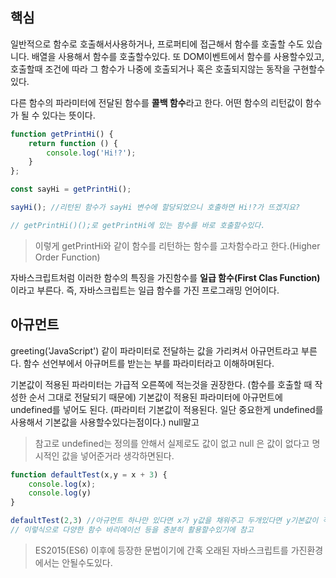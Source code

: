 ## 핵심
일반적으로 함수로 호출해서사용하거나, 프로퍼티에 접근해서 함수를 호출할 수도 있습니다.
배열을 사용해서 함수를 호출할수있다. 또 DOM이벤트에서 함수를 사용할수있고, 호출할때 조건에 따라 그 함수가 나중에 호출되거나 혹은 호출되지않는 동작을 구현할수있다.

다른 함수의 파라미터에 전달된 함수를 **콜백 함수**라고 한다.
어떤 함수의 리턴값이 함수가 될 수 있다는 뜻이다.
```js
function getPrintHi() {
	return function () {
		console.log('Hi!?');
	}
};

const sayHi = getPrintHi();

sayHi(); //리턴된 함수가 sayHi 변수에 할당되었으니 호출하면 Hi!?가 뜨겠지요?

// getPrintHi()();로 getPrintHi에 있는 함수를 바로 호출할수있다.
```
> 이렇게 getPrintHi와 같이 함수를 리턴하는 함수를 고차함수라고 한다.(Higher Order Function)

자바스크립트처럼 이러한 함수의 특징을 가진함수를 **일급 함수(First Clas Function)** 이라고 부른다. 즉, 자바스크립트는 일급 함수를 가진 프로그래밍 언어이다.

## 아규먼트
greeting('JavaScript') 같이 파라미터로 전달하는 값을 가리켜서 아규먼트라고 부른다.
함수 선언부에서 아규머트를 받는는 부를 파라미터라고 이해하며된다.

기본값이 적용된 파라미터는 가급적 오른쪽에 적는것을 권장한다. (함수를 호출할 때 작성한 순서 그대로 전달되기 때문에)
기본값이 적용된 파라미터에 아규먼트에 undefined를 넣어도 된다. (파라미터 기본값이 적용된다. 일단 중요한게 undefined를 사용해서 기본값을 사용할수있다는점이다.) null말고
> 참고로 undefined는 정의를 안해서 실제로도 값이 없고 null 은 값이 없다고 명시적인 값을 넣어준거라 생각하면된다.

```js
function defaultTest(x,y = x + 3) {
	console.log(x);
	console.log(y)
}

defaultTest(2,3) //아규먼트 하나만 있다면 x가 y값을 채워주고 두개있다면 y기본값이 적용안되기에 x,y값이 나온다.
// 이렇식으로 다양한 함수 바리에이선 등을 충분히 활용할수있기에 참고
```
> ES2015(ES6) 이후에 등장한 문법이기에 간혹 오래된 자바스크립트를 가진환경에서는 안될수도있다.

